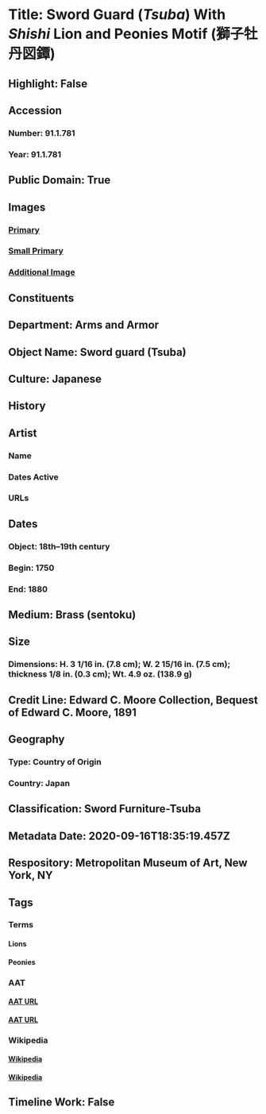 # Title: Sword Guard (<i>Tsuba</i>) With <i>Shishi</i> Lion and Peonies Motif (獅子牡丹図鐔)
## Highlight: False
## Accession
### Number: 91.1.781
### Year: 91.1.781
## Public Domain: True
## Images
### [Primary](https://images.metmuseum.org/CRDImages/aa/original/91.1.781_002jan2014.jpg)
### [Small Primary](https://images.metmuseum.org/CRDImages/aa/web-large/91.1.781_002jan2014.jpg)
### [Additional Image](https://images.metmuseum.org/CRDImages/aa/original/91.1.781_003jan2014.jpg)
## Constituents
## Department: Arms and Armor
## Object Name: Sword guard (Tsuba)
## Culture: Japanese
## History
## Artist
### Name
### Dates Active
### URLs
## Dates
### Object: 18th–19th century
### Begin: 1750
### End: 1880
## Medium: Brass (sentoku)
## Size
### Dimensions: H. 3 1/16 in. (7.8 cm); W. 2 15/16 in. (7.5 cm); thickness 1/8 in. (0.3 cm); Wt. 4.9 oz. (138.9 g)
## Credit Line: Edward C. Moore Collection, Bequest of Edward C. Moore, 1891
## Geography
### Type: Country of Origin
### Country: Japan
## Classification: Sword Furniture-Tsuba
## Metadata Date: 2020-09-16T18:35:19.457Z
## Respository: Metropolitan Museum of Art, New York, NY
## Tags
### Terms
#### Lions
#### Peonies
### AAT
#### [AAT URL](http://vocab.getty.edu/page/aat/300310388)
#### [AAT URL](http://vocab.getty.edu/page/aat/300380052)
### Wikipedia
#### [Wikipedia]()
#### [Wikipedia]()
## Timeline Work: False